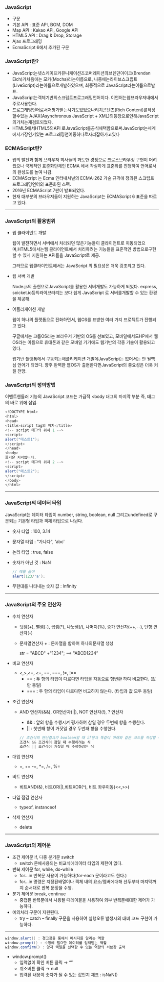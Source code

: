 ### JavaScript

- 구문
- 기본 API : 표준 API, BOM, DOM
- Map API : Kakao API, Google API
- HTML5 API : Drag & Drop, Storage
- Ajax 프로그래밍
- EcmaScript 6에서 추가된 구문

### JavaScript란?

- JavaScript는넷스케이프커뮤니케이션즈코퍼레이션의브렌던아이크(Brendan Eich)가처음에는
모카(Mocha)라는이름으로, 나중에는라이브스크립트(LiveScript)라는이름으로개발하였으며, 최종적으로 JavaScript라는이름으로발표.
- JavaScript는객체기반의스크립트프로그래밍언어이다. 이언어는웹브라우저내에서주로사용한다.
- 프로그래밍언어로서저평가받는시기도있었으나리치콘텐츠(Rich Content)를작성할수있는 AJAX(Asynchronous JavaScript + XML)의등장으로인해JavaScript의가치는재검토되었다.
- HTML5에서HTML5의API 로JavaScript를공식채택함으로써JavaScript는세계에서가장인기있는
프로그래밍언어중하나로자리잡아가고있다

### ECMAScript란?

- 웹의 발전과 함께 브라우저 회사들의 과도한 경쟁으로 크로스브라우징 구현이 어려웠으나 국제적인 표준화단체인 ECMA 에서 착실하게 표준화를 진행하여 언어로서의 완성도를 높여 나감.
- ECMAScript 는 Ecma 인터내셔널의 ECMA-262 기술 규격에 정의된 스크립트 프로그래밍언어의 표준화된 스펙.
- 2016년 ECMAScript 7판이 발표되었다.
- 현재 대부분의 브라우저들이 지원하는 JavaScript는 ECMAScript 6 표준을 따르고 있다.

---

### JavaScript의 활용범위

- 웹 클라이언트 개발
    
    웹이 발전하면서 서버에서 처리되던 많은기능들이 클라이언트로 이동되었으며,HTML5에서는웹
    클라이언트에서 처리하려는 기능들을 표준적인 방법으로구현할 수 있게 지원하는 API들을 JavaScript로 제공. 
    
    그러므로 웹클라이언트에서는 JavaScript 의 필요성은 더욱 강조되고 있다.
    
- 웹 서버 개발
    
    Node.js의 출현으로JavaScript를 활용한 서버개발도 가능하게 되었다. express, soicket.io등의라이브러리는 보다 쉽게 JavaScript 로 서버를개발할 수 있는 환경을 제공해.
    
- 어플리케이션 개발
    
    웹이 하나의 플랫폼으로 진화하면서, 웹OS를 표방한 여러 가지 프로젝트가 진행되고 있다.
    
    구글에서는 크롬OS라는 브라우저 기반의 OS를 선보였고, 모바일에서도HP에서 웹OS라는 이름으로 휴대폰과 같은 모바일 기기에도 웹기반의 각종 기술이 활용되고 있다. 
    
    웹기반 플랫폼에서 구동되는애플리케이션 개발에JavaScript는 없어서는 안 될핵심 언어가 되었다. 향후 완벽한 웹OS가 출현한다면JavaScript의 중요성은 더욱 커질 전망.
    

### JavaScript의 정의방법

이벤트핸들러 기능의 JavaScript 코드는 가급적 <body 태그의 마지막 부분 즉, </body> 태그의
바로 위에 삽입.

```java
<!DOCTYPE html>
<html>
<head>
<title>script tag의 위치</title>
<!-- script 태그의 위치 1 -->
<script>
alert("테스트1");
</script>
</head>
<body>
즐거운 저녁입니다.
<!-- script 태그의 위치 2 -->
<script>
alert("테스트2");
</script>
</body>
</html>
```

---

### JavaScript의 데이터 타입

JavaScript는 데이터 타입이 number, string, boolean, null 그리고undefined로 구분되는 기본형 타입과 객체 타입으로 나뉜다.

- 숫자 타입 : 100, 3.14
- 문자열 타입 : "가나다", 'abc'
- 논리 타입 : true, false
- 숫자가 아닌 것 : NaN
    
    ```java
    // 예를 들어
    alert(123/'a');
    ```
    
- 무한대를 나타내는 숫자 값 : Infinity

---

### JavaScript의 주요 연산자

- 수치 연산자
    - 덧셈(+), 뺄셈(-), 곱셈(*), 나눗셈(/), 나머지(%), 증가 연산자(++,--), 단항 연산자(-)
    - 문자열연산자 + : 문자열을 합하여 하나의문자열 생성
        
        str = "ABCD" +"1234"; ==> "ABCD1234”
        
- 비교 연산자
    - <,>,<=, <=, ==, ===, !=, !==
        - == : 두 항의 타입이 다르다면 타입을 자동으로 형변환 하여 비교한다. (값만 동일)
        - === : 두 항의 타입이 다르다면 비교하지 않는다. (타입과 값 모두 동일)
- 조건 연산자
    - AND 연산자(&&), OR연산자(||), NOT 연산자(!), ? 연산자
        - && : 앞의 항을 수행시켜 평가하여 참일 경우 두번째 항을 수행한다.
        - || : 첫번째 항이 거짓일 경우 두번째 항을 수행한다.
        
        ```java
        // 조건식의 연산결과가 boolean일 때 if문과 똑같이 아래와 같은 코드를 작성할 수 있다.
        조건식 && 조건식이 참일 때 수행하려는 식
        조건식 || 조건식이 거짓일 때 수행하려는 식
        ```
        
- 대입 연산자
    - =, += -=, *=, /=, %=
- 비트 연산자
    - 비트AND(&), 비트OR(|),비트XOR(^), 비트 좌우이동(<<,>>)
- 타입 점검 연산자
    - typeof, instanceof
- 삭제 연산자
    - delete

---

### JavaScript의 제어문

- 조건 제어문 if, 다중 분기문 switch
    - switch 문에사용되는 비교식에데이터 타입의 제한이 없다.
- 반복 제어문 for, while, do-while
    - for…in 반복문 사용이 가능하다(for-each 문이라고도 한다.)
    - for…in 명령은 지정된배열이나 객체 내의 요소/멤버에대해 선두부터 마지막까지 순서대로
    반복 문장을 수행.
- 분기 제어문 break, continue
    - 중첩된 반복문에서 사용될 때레이블을 사용하여 외부 반복문에대한 제어가 가능하다.
- 예외처리 구문이 지원된다.
    - try – catch – finally 구문을 사용하여 실행오류 발생시의 대비 코드 구현이 가능하다.

---

```java
window.alert() : 경고창을 통해서 메시지를 알리는 역할
window.prompt() : 수행에 필요한 데이터를 입력받는 역할
window.confirm() : 양자 택일을 선택할 수 있는 역할의 서브창 출력
```

- window.prompt()
    - 입력없이 확인 버튼 클릭 → “”
    - 취소버튼 클릭 → null
    - 입력된 내용이 숫자가 될 수 있는 값인지 체크 : isNaN()